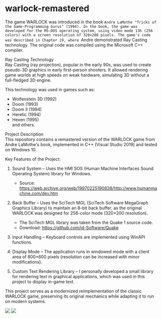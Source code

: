 # warlock-remastered

The game WARLOCK was introduced in the book `Andre LaMothe "Tricks of the Game-Programming Gurus" (1994). In the book, the game was developed for the MS-DOS operating system, using video mode 13h (256 colors) with a screen resolution of 320×200 pixels. The game's code was described in Chapter 19, where `Andre demonstrated Ray Casting technology. The original code was compiled using the Microsoft C++ compiler.


Ray Casting Technology  
Ray Casting (ray projection), popular in the early 90s, was used to create pseudo-3D graphics in early first-person shooters. It allowed rendering game worlds at high speeds on weak hardware, simulating 3D without a full-fledged 3D engine.  

This technology was used in games such as:  
- Wolfenstein 3D (1992)  
- Doom (1993)  
- Doom II (1994)  
- Heretic (1994)  
- Hexen (1995)  
and others.  

Project Description  
This repository contains a remastered version of the WARLOCK game from Andre LaMothe's book, implemented in C++ (Visual Studio 2019) and tested on Windows 10.  

Key Features of the Project:  


1. Sound System – Uses the HMI SOS (Human Machine Interfaces Sound Operating System) library for Windows.  
   - Source: https://web.archive.org/web/19970225190838/http://www.humanmachine.com/dev.htm  


2. Back Buffer – Uses the SciTech MGL (SciTech Software MegaGraph Graphics Library) to maintain an 8-bit back buffer, as the original WARLOCK was designed for 256-color mode (320×200 resolution).  
   - The SciTech MGL library was taken from the Quake 1 source code.  
   - Download: https://github.com/id-Software/Quake  


3. Input Handling – Keyboard controls are implemented using WinAPI functions.  


4. Display Mode – The application runs in windowed mode with a client area of 800×600 pixels (resolution can be increased with minor modifications).  


5. Custom Text Rendering Library – I personally developed a small library for rendering text in graphical applications, which was used in this project to display in-game text.  


This project serves as a modernized reimplementation of the classic WARLOCK game, preserving its original mechanics while adapting it to run on modern systems.

<img src="https://github.com/ed-kurlyak/warlock-remastered/blob/main/pics/pic1.png">

<img src="https://github.com/ed-kurlyak/warlock-remastered/blob/main/pics/pic2.png">
